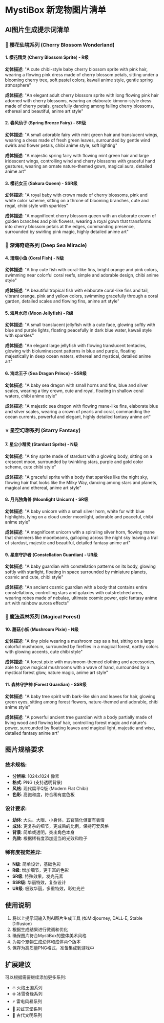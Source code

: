# MystiBox 新宠物图片清单

## AI图片生成提示词清单

### 🌸 樱花仙境系列 (Cherry Blossom Wonderland)

#### 1. 樱花精灵 (Cherry Blossom Sprite) - R级
**幼体描述**: "A cute chibi-style baby cherry blossom sprite with pink hair, wearing a flowing pink dress made of cherry blossom petals, sitting under a blooming cherry tree, soft pastel colors, kawaii anime style, gentle spring atmosphere"

**成体描述**: "An elegant adult cherry blossom sprite with long flowing pink hair adorned with cherry blossoms, wearing an elaborate kimono-style dress made of cherry petals, gracefully dancing among falling cherry blossoms, ethereal and beautiful, anime art style"

#### 2. 春风仙子 (Spring Breeze Fairy) - SR级  
**幼体描述**: "A small adorable fairy with mint green hair and translucent wings, wearing a dress made of fresh green leaves, surrounded by gentle wind swirls and flower petals, chibi anime style, soft lighting"

**成体描述**: "A majestic spring fairy with flowing mint green hair and large iridescent wings, controlling wind and cherry blossoms with graceful hand gestures, wearing an ornate nature-themed gown, magical aura, detailed anime art"

#### 3. 樱花女王 (Sakura Queen) - SSR级
**幼体描述**: "A royal baby with crown made of cherry blossoms, pink and white color scheme, sitting on a throne of blooming branches, cute and regal, chibi style with sparkles"

**成体描述**: "A magnificent cherry blossom queen with an elaborate crown of golden branches and pink flowers, wearing a royal gown that transforms into cherry blossom petals at the edges, commanding presence, surrounded by swirling pink magic, highly detailed anime art"

### 🌊 深海奇迹系列 (Deep Sea Miracle)

#### 4. 珊瑚小鱼 (Coral Fish) - N级
**幼体描述**: "A tiny cute fish with coral-like fins, bright orange and pink colors, swimming near colorful coral reefs, simple and adorable design, chibi anime style"

**成体描述**: "A beautiful tropical fish with elaborate coral-like fins and tail, vibrant orange, pink and yellow colors, swimming gracefully through a coral garden, detailed scales and flowing fins, anime art style"

#### 5. 海月水母 (Moon Jellyfish) - R级
**幼体描述**: "A small translucent jellyfish with a cute face, glowing softly with blue and purple lights, floating peacefully in dark blue water, kawaii style with sparkles"

**成体描述**: "An elegant large jellyfish with flowing translucent tentacles, glowing with bioluminescent patterns in blue and purple, floating majestically in deep ocean waters, ethereal and mystical, detailed anime art"

#### 6. 海龙王子 (Sea Dragon Prince) - SSR级
**幼体描述**: "A baby sea dragon with small horns and fins, blue and silver scales, wearing a tiny crown, cute and royal, floating in shallow coral waters, chibi anime style"

**成体描述**: "A majestic sea dragon with flowing mane-like fins, elaborate blue and silver scales, wearing a crown of pearls and coral, commanding the ocean currents, powerful and elegant, highly detailed fantasy anime art"

### ⭐ 星空幻想系列 (Starry Fantasy)

#### 7. 星尘小精灵 (Stardust Sprite) - N级
**幼体描述**: "A tiny sprite made of stardust with a glowing body, sitting on a crescent moon, surrounded by twinkling stars, purple and gold color scheme, cute chibi style"

**成体描述**: "A graceful sprite with a body that sparkles like the night sky, flowing hair that looks like the Milky Way, dancing among stars and planets, magical and ethereal, anime art style"

#### 8. 月光独角兽 (Moonlight Unicorn) - SR级
**幼体描述**: "A baby unicorn with a small silver horn, white fur with blue highlights, lying on a cloud under moonlight, adorable and peaceful, chibi anime style"

**成体描述**: "A magnificent unicorn with a spiraling silver horn, flowing mane that shimmers like moonbeams, galloping across the night sky leaving a trail of stardust, majestic and beautiful, detailed fantasy anime art"

#### 9. 星座守护者 (Constellation Guardian) - UR级
**幼体描述**: "A baby guardian with constellation patterns on its body, glowing softly with starlight, floating in space surrounded by miniature planets, cosmic and cute, chibi style"

**成体描述**: "An ancient cosmic guardian with a body that contains entire constellations, controlling stars and galaxies with outstretched arms, wearing robes made of nebulae, ultimate cosmic power, epic fantasy anime art with rainbow aurora effects"

### 🍄 魔法森林系列 (Magical Forest)

#### 10. 蘑菇小妖 (Mushroom Pixie) - N级
**幼体描述**: "A tiny pixie wearing a mushroom cap as a hat, sitting on a large colorful mushroom, surrounded by fireflies in a magical forest, earthy colors with glowing accents, cute chibi style"

**成体描述**: "A forest pixie with mushroom-themed clothing and accessories, able to grow magical mushrooms with a wave of hand, surrounded by a mystical forest glow, nature magic, anime art style"

#### 11. 森林守护神 (Forest Guardian) - SSR级
**幼体描述**: "A baby tree spirit with bark-like skin and leaves for hair, glowing green eyes, sitting among forest flowers, nature-themed and adorable, chibi anime style"

**成体描述**: "A powerful ancient tree guardian with a body partially made of living wood and flowing leaf hair, controlling forest magic and nature's power, surrounded by floating leaves and magical light, majestic and wise, detailed fantasy anime art"

## 图片规格要求

### 技术规格:
- **分辨率**: 1024x1024 像素
- **格式**: PNG (支持透明背景)
- **风格**: 现代扁平Q版 (Modern Flat Chibi)
- **色彩**: 高饱和度，符合稀有度色板

### 设计要求:
- **幼体**: 大头、大眼、小身体，五官简化但富有表情
- **成体**: 更复杂的细节，更成熟的比例，保持可爱风格
- **背景**: 简单或透明，突出角色本身
- **光效**: 根据稀有度添加适当的光效和粒子

### 稀有度视觉差异:
- **N级**: 简单设计，基础色彩
- **R级**: 增加细节，更丰富的色彩
- **SR级**: 特殊效果，发光元素
- **SSR级**: 华丽特效，复杂设计
- **UR级**: 极致华丽，多重特效，彩虹光芒

## 使用说明

1. 将以上提示词输入到AI图片生成工具 (如Midjourney, DALL-E, Stable Diffusion)
2. 根据生成结果进行微调和优化
3. 确保图片符合MystiBox的整体美术风格
4. 为每个宠物生成幼体和成体两个版本
5. 保存为高质量PNG格式，准备集成到游戏中

## 扩展建议

可以根据需要继续添加更多系列:
- 🔥 火焰王国系列
- ❄️ 冰雪奇缘系列  
- ⚡ 雷电风暴系列
- 🌈 彩虹天堂系列
- 🏰 古代文明系列
